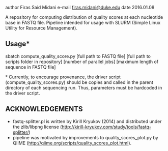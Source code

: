 author Firas Said Midani
e-mail firas.midani@duke.edu
date   2016.01.08

A repository for computing distribution of quality scores at each nucleotide base in FASTQ file. Pipeline intended for usage with SLURM (Simple Linux Utility for Resource Management). 

Usage\*
-----
sbatch compute_quality_score.py [full path to FASTQ file] [full path to scripts folder in repository] [number of parallel jobs] [maximum length of sequence in FASTQ file]

\* Currently, to encourage provenance, the driver script (compute_quality_scores.py) should be copies and called in the parent directory of each sequencing run. Thus, parameters must be hardcoded in the driver script.

ACKNOWLEDGEMENTS
----------------
* fastq-splitter.pl is written by Kirill Kryukov (2014) and distributed under the zlib/libpng license (http://kirill-kryukov.com/study/tools/fastq-splitter/)
* pipeline was motivated by improvements to quality_scores_plot.py by QIIME (http://qiime.org/scripts/quality_scores_plot.html). 

